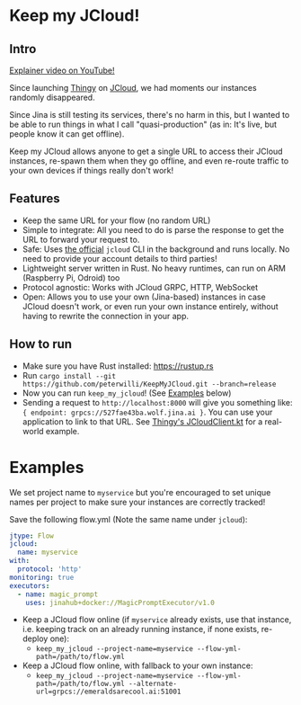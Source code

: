 # Keep my JCloud!

## Intro

[Explainer video on YouTube!](https://www.youtube.com/watch?v=yJvBKjqns7s)

Since launching [Thingy](https://github.com/peterwilli/Thingy) on [JCloud](https://docs.jina.ai/fundamentals/jcloud/), we had moments our instances randomly disappeared.

Since Jina is still testing its services, there's no harm in this, but I wanted to be able to run things in what I call "quasi-production" (as in: It's live, but people know it can get offline).

Keep my JCloud allows anyone to get a single URL to access their JCloud instances, re-spawn them when they go offline, and even re-route traffic to your own devices if things really don't work!

## Features

- Keep the same URL for your flow (no random URL)
- Simple to integrate: All you need to do is parse the response to get the URL to forward your request to.
- Safe: Uses [the official](https://docs.jina.ai/fundamentals/jcloud) `jcloud` CLI in the background and runs locally. No need to provide your account details to third parties!
- Lightweight server written in Rust. No heavy runtimes, can run on ARM (Raspberry Pi, Odroid) too
- Protocol agnostic: Works with JCloud GRPC, HTTP, WebSocket
- Open: Allows you to use your own (Jina-based) instances in case JCloud doesn't work, or even run your own instance entirely, without having to rewrite the connection in your app.

## How to run

- Make sure you have Rust installed: https://rustup.rs
- Run `cargo install --git https://github.com/peterwilli/KeepMyJCloud.git --branch=release`
- Now you can run `keep_my_jcloud`! (See [Examples](#examples) below)
- Sending a request to `http://localhost:8000` will give you something like: `{ endpoint: grpcs://527fae43ba.wolf.jina.ai }`. You can use your application to link to that URL. See [Thingy's JCloudClient.kt](https://github.com/peterwilli/Thingy/blob/8a925b93f121620b799d2b30e494e5f59154c35a/src/main/kotlin/utils/JCloudClient.kt) for a real-world example.

# Examples

We set project name to `myservice` but you're encouraged to set unique names per project to make sure your instances are correctly tracked!

Save the following flow.yml (Note the same name under `jcloud`):

```yml
jtype: Flow
jcloud:
  name: myservice
with:
  protocol: 'http'
monitoring: true
executors:
  - name: magic_prompt
    uses: jinahub+docker://MagicPromptExecutor/v1.0
```

- Keep a JCloud flow online (if `myservice` already exists, use that instance, i.e. keeping track on an already running instance, if none exists, re-deploy one):
    - `keep_my_jcloud --project-name=myservice --flow-yml-path=/path/to/flow.yml`
- Keep a JCloud flow online, with fallback to your own instance:
    - `keep_my_jcloud --project-name=myservice --flow-yml-path=/path/to/flow.yml --alternate-url=grpcs://emeraldsarecool.ai:51001`